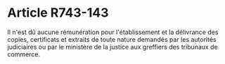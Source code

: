 # Article R743-143

Il n'est dû aucune rémunération pour l'établissement et la délivrance des copies, certificats et extraits de toute nature demandés par les autorités judiciaires ou par le ministère de la justice aux greffiers des tribunaux de commerce.
